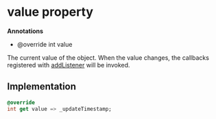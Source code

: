 


# value property









**Annotations**

- @override
int value
  




<p>The current value of the object. When the value changes, the callbacks
registered with <a href="../../zego_uikit_prebuilt_live_audio_room/ZegoUIKitUserPropertiesNotifier/addListener.md">addListener</a> will be invoked.</p>



## Implementation

```dart
@override
int get value => _updateTimestamp;
```








